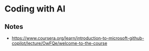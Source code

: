 # Coding with AI

## Notes

* https://www.coursera.org/learn/introduction-to-microsoft-github-copilot/lecture/OwFQe/welcome-to-the-course

